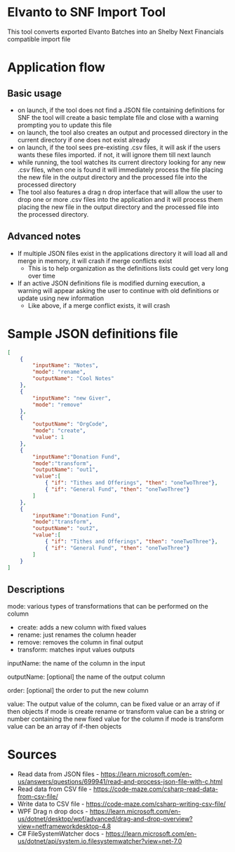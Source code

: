 # Elvanto to SNF Import Tool
This tool converts exported Elvanto Batches into an Shelby Next Financials compatible import file


# Application flow
## Basic usage
- on launch, if the tool does not find a JSON file containing definitions for SNF the tool will create a basic template file and close with a warning prompting you to update this file
- on launch, the tool also creates an output and processed directory in the current directory if one does not exist already
- on launch, if the tool sees pre-existing .csv files, it will ask if the users wants these files imported. if not, it will ignore them till next launch
- while running, the tool watches its current directory looking for any new .csv files, when one is found it will immediately process the file placing the new file in the output directory and the processed file into the processed directory
- The tool also features a drag n drop interface that will allow the user to drop one or more .csv files into the application and it will process them placing the new file in the output directory and the processed file into the processed directory. 

## Advanced notes
- If multiple JSON files exist in the applications directory it will load all and merge in memory, it will crash if merge conflicts exist
  - This is to help organization as the definitions lists could get very long over time
- If an active JSON definitions file is modified durning execution, a warning will appear asking the user to continue with old definitions or update using new information
  - Like above, if a merge conflict exists, it will crash

# Sample JSON definitions file
```JSON
[
    {
        "inputName": "Notes",
        "mode": "rename",
        "outputName": "Cool Notes"
    },
    {
        "inputName": "new Giver",
        "mode": "remove"
    },
    {
        "outputName": "OrgCode",
        "mode": "create",
        "value": 1
    },
    {
        "inputName":"Donation Fund",
        "mode":"transform",
        "outputName": "out1",
        "value":[
            { "if": "Tithes and Offerings", "then": "oneTwoThree"},
            { "if": "General Fund", "then": "oneTwoThree"}
        ]
    },
    {
        "inputName":"Donation Fund",
        "mode":"transform",
        "outputName": "out2",
        "value":[
            { "if": "Tithes and Offerings", "then": "oneTwoThree"},
            { "if": "General Fund", "then": "oneTwoThree"}
        ]
    }
]
```

## Descriptions
mode: 
various types of transformations that can be performed on the column
- create: adds a new column with fixed values
- rename: just renames the column header
- remove: removes the column in final output
- transform: matches input values outputs

inputName: the name of the column in the input

outputName: [optional] the name of the output column

order: [optional] the order to put the new column

value:
The output value of the column, can be fixed value or an array of if then objects
if mode is create rename or transform
    value can be a string or number containing the new fixed value for the column
if mode is transform
    value can be an array of if-then objects


# Sources
- Read data from JSON files - https://learn.microsoft.com/en-us/answers/questions/699941/read-and-process-json-file-with-c.html
- Read data from CSV file - https://code-maze.com/csharp-read-data-from-csv-file/
- Write data to CSV file - https://code-maze.com/csharp-writing-csv-file/
- WPF Drag n drop docs - https://learn.microsoft.com/en-us/dotnet/desktop/wpf/advanced/drag-and-drop-overview?view=netframeworkdesktop-4.8
- C# FileSystemWatcher docs - https://learn.microsoft.com/en-us/dotnet/api/system.io.filesystemwatcher?view=net-7.0
